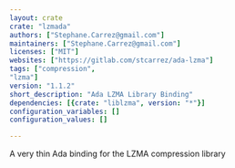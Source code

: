```yaml
---
layout: crate
crate: "lzmada"
authors: ["Stephane.Carrez@gmail.com"]
maintainers: ["Stephane.Carrez@gmail.com"]
licenses: ["MIT"]
websites: ["https://gitlab.com/stcarrez/ada-lzma"]
tags: ["compression",
"lzma"]
version: "1.1.2"
short_description: "Ada LZMA Library Binding"
dependencies: [{crate: "liblzma", version: "*"}]
configuration_variables: []
configuration_values: []

---
```

A very thin Ada binding for the LZMA compression library


